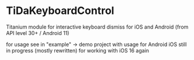 # TiDaKeyboardControl

Titanium module for interactive keyboard dismiss for iOS and Android (from API level 30+ / Android 11)

for usage see in "example" -> demo project with usage for Android
iOS still in progress (mostly rewritten) for working with iOS 16 again
